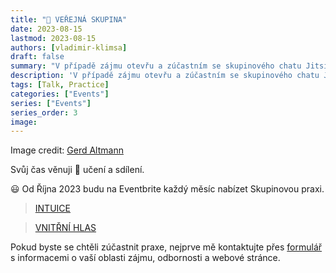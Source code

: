 ```yaml
---
title: "👥 VEŘEJNÁ SKUPINA"
date: 2023-08-15
lastmod: 2023-08-15
authors: [vladimir-klimsa]
draft: false
summary: "V případě zájmu otevřu a zúčastním se skupinového chatu Jitsi pro Skupinovou praxi."
description: 'V případě zájmu otevřu a zúčastním se skupinového chatu Jitsi pro Skupinovou praxi.'
tags: [Talk, Practice]
categories: ["Events"]
series: ["Events"]
series_order: 3
image:
---
```


Image credit: [Gerd Altmann](https://pixabay.com/photos/photomontage-faces-photo-album-556811/)

Svůj čas věnuji 🙌 učení a sdílení. 

😃 Od Října 2023 budu na Eventbrite každý měsíc nabízet Skupinovou praxi.

> [INTUICE](https://www.eventbrite.co.uk/o/vladimir-klimsa-69104497903)

> [VNITŘNÍ HLAS](https://www.eventbrite.co.uk/o/vladimir-klimsa-69104497903)

Pokud byste se chtěli zúčastnit praxe, nejprve mě kontaktujte přes [formulář](/cs/#kontakt) s informacemi o vaší oblasti zájmu, odbornosti a webové stránce.